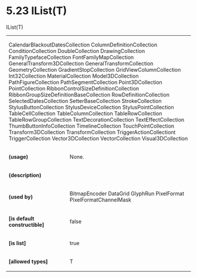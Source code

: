 <html dir="LTR" xmlns:mshelp="http://msdn.microsoft.com/mshelp" xmlns:ddue="http://ddue.schemas.microsoft.com/authoring/2003/5" xmlns:xlink="http://www.w3.org/1999/xlink" xmlns:tool="http://www.microsoft.com/tooltip"><body><input type="hidden" id="userDataCache" class="userDataStyle"><input type="hidden" id="hiddenScrollOffset"><img id="dropDownImage" style="display:none; height:0; width:0;" src="../local/drpdown.gif"><img id="dropDownHoverImage" style="display:none; height:0; width:0;" src="../local/drpdown_orange.gif"><img id="collapseImage" style="display:none; height:0; width:0;" src="../local/collapse.gif"><img id="expandImage" style="display:none; height:0; width:0;" src="../local/exp.gif"><img id="collapseAllImage" style="display:none; height:0; width:0;" src="../local/collall.gif"><img id="expandAllImage" style="display:none; height:0; width:0;" src="../local/expall.gif"><img id="copyImage" style="display:none; height:0; width:0;" src="../local/copycode.gif"><img id="copyHoverImage" style="display:none; height:0; width:0;" src="../local/copycodeHighlight.gif"><div id="header"><h1 class="heading">5.23 IList(T)</h1></div><div id="mainSection"><div id="mainBody"><div id="allHistory" class="saveHistory" onsave="saveAll()" onload="loadAll()"></div>
				<p xmlns:wsd="http://wsdev.schemas.microsoft.com/authoring/2008/2" xmlns:msxsl="urn:schemas-microsoft-com:xslt" xmlns:script="urn:script" xmlns:build="urn:build">
				</p>
			<div id="sectionSection0" class="section" name="collapseableSection"><content xmlns="http://ddue.schemas.microsoft.com/authoring/2003/5" xmlns:wsd="http://wsdev.schemas.microsoft.com/authoring/2008/2" xmlns:msxsl="urn:schemas-microsoft-com:xslt" xmlns:script="urn:script" xmlns:build="urn:build">
				</content></div><div id="sectionSection1" class="section" name="collapseableSection"><content xmlns="http://ddue.schemas.microsoft.com/authoring/2003/5" xmlns:wsd="http://wsdev.schemas.microsoft.com/authoring/2008/2" xmlns:msxsl="urn:schemas-microsoft-com:xslt" xmlns:script="urn:script" xmlns:build="urn:build">
					<p xmlns="">IList(T)</p>
					<p xmlns=""><b></b></p><table class="ProtocolAuthoredTable" xmlns=""><tr>
								<td colspan="2">
									<p>
										<mshelp:link keywords="b13eebee-8cbb-4492-97a4-5250cd8d7625" tabindex="0">CalendarBlackoutDatesCollection</mshelp:link> <mshelp:link keywords="535f1d01-08f1-481c-a69b-a9153965238a" tabindex="0">ColumnDefinitionCollection</mshelp:link> <mshelp:link keywords="19279d58-caf3-4d35-8c9c-cf65b9a790bf" tabindex="0">ConditionCollection</mshelp:link> <mshelp:link keywords="b48c0b56-e301-410f-8d98-385978f3ecfc" tabindex="0">DoubleCollection</mshelp:link> <mshelp:link keywords="f6640701-b5a0-4b71-9403-3d7e2e58a896" tabindex="0">DrawingCollection</mshelp:link> <mshelp:link keywords="781c1335-932a-414b-bd5b-e4617a2a0d33" tabindex="0">FamilyTypefaceCollection</mshelp:link> <mshelp:link keywords="ae4997dd-c1fa-4dab-9608-9f86414de373" tabindex="0">FontFamilyMapCollection</mshelp:link> <mshelp:link keywords="b9100ed6-4cae-448a-bb0a-2f43e3406765" tabindex="0">GeneralTransform3DCollection</mshelp:link> <mshelp:link keywords="bae4c871-543c-4c59-85f9-d121c3339455" tabindex="0">GeneralTransformCollection</mshelp:link> <mshelp:link keywords="e0fac477-ac5b-4ea8-91f0-aa2c0785d59e" tabindex="0">GeometryCollection</mshelp:link> <mshelp:link keywords="a45c330f-1fb2-4c93-b779-b110e6985273" tabindex="0">GradientStopCollection</mshelp:link> <mshelp:link keywords="c49a95c4-38a8-4a92-b77d-1fb525875aea" tabindex="0">GridViewColumnCollection</mshelp:link> <mshelp:link keywords="eb5f1105-4f65-42ad-96f3-69b1fdab6231" tabindex="0">Int32Collection</mshelp:link> <mshelp:link keywords="280ec5ea-d4b9-4294-b041-3beaf6c102db" tabindex="0">MaterialCollection</mshelp:link> <mshelp:link keywords="c0cd51aa-400e-4602-8022-a034b23fb027" tabindex="0">Model3DCollection</mshelp:link> <mshelp:link keywords="2fd792f4-8c87-4532-9729-22557fb83295" tabindex="0">PathFigureCollection</mshelp:link> <mshelp:link keywords="4da69750-9455-42c4-8007-5579127f9af2" tabindex="0">PathSegmentCollection</mshelp:link> <mshelp:link keywords="5c26b16e-3e46-4192-8c41-ebdc183861fd" tabindex="0">Point3DCollection</mshelp:link> <mshelp:link keywords="85824a8b-7fcb-4ac9-9bda-31b990feee42" tabindex="0">PointCollection</mshelp:link> <mshelp:link keywords="e0417048-bf75-476a-9a0c-8a477c9906a9" tabindex="0">RibbonControlSizeDefinitionCollection</mshelp:link> <mshelp:link keywords="588bdfc5-3f95-4249-9822-1d1b227178ea" tabindex="0">RibbonGroupSizeDefinitionBaseCollection</mshelp:link> <mshelp:link keywords="720c3dbc-d773-44e7-aa87-39080c10e16b" tabindex="0">RowDefinitionCollection</mshelp:link> <mshelp:link keywords="430b3574-93c4-49d2-994f-694745074988" tabindex="0">SelectedDatesCollection</mshelp:link> <mshelp:link keywords="97b79412-4908-42e0-853e-ab15f91905fd" tabindex="0">SetterBaseCollection</mshelp:link> <mshelp:link keywords="2c3c5360-ae18-4231-9f63-bd4455857cec" tabindex="0">StrokeCollection</mshelp:link> <mshelp:link keywords="bdeb26de-a84a-4f66-b853-c5296502b713" tabindex="0">StylusButtonCollection</mshelp:link> <mshelp:link keywords="eb3d3d34-69e6-47da-b642-d6b0aaa8c1e7" tabindex="0">StylusDeviceCollection</mshelp:link> <mshelp:link keywords="2314d03d-5d96-4e85-895e-ffacf6ffaa91" tabindex="0">StylusPointCollection</mshelp:link> <mshelp:link keywords="8d2f37e5-1883-4ce4-933e-baa31fd94b8f" tabindex="0">TableCellCollection</mshelp:link> <mshelp:link keywords="4713f2a0-1ab4-448b-abd8-b379353368f7" tabindex="0">TableColumnCollection</mshelp:link> <mshelp:link keywords="2c113dfb-da1f-473c-97f7-e521c3c4006f" tabindex="0">TableRowCollection</mshelp:link> <mshelp:link keywords="907dd1db-b260-4d2c-8095-8aa40b7b6f29" tabindex="0">TableRowGroupCollection</mshelp:link> <mshelp:link keywords="f4fadcbe-32d5-400a-a2d2-dc4bc2f932cc" tabindex="0">TextDecorationCollection</mshelp:link> <mshelp:link keywords="8d77f770-d230-47e9-900d-147f9c690df1" tabindex="0">TextEffectCollection</mshelp:link> <mshelp:link keywords="4bce39bb-0481-436e-a0c4-b98ec81ae7f3" tabindex="0">ThumbButtonInfoCollection</mshelp:link> <mshelp:link keywords="ca090cd7-4566-4127-9537-64461f67dceb" tabindex="0">TimelineCollection</mshelp:link> <mshelp:link keywords="21c5723b-196e-4bcd-8202-6da77c5e14ff" tabindex="0">TouchPointCollection</mshelp:link> <mshelp:link keywords="be20eed3-cb59-42d4-ae9d-6c7a1972d8c4" tabindex="0">Transform3DCollection</mshelp:link> <mshelp:link keywords="7014d2c1-4232-4512-b319-aa4830fcd9aa" tabindex="0">TransformCollection</mshelp:link> <mshelp:link keywords="bb894ab6-0f88-4e7f-ba11-0e234ff5529f" tabindex="0">TriggerActionCollectiont</mshelp:link> <mshelp:link keywords="3b14f36a-1ff6-49bf-9d27-e1b9bb79f466" tabindex="0">TriggerCollection</mshelp:link> <mshelp:link keywords="c39be6e6-9688-4de8-bd43-6fe26c71fc8f" tabindex="0">Vector3DCollection</mshelp:link> <mshelp:link keywords="6bb0eeb7-3cb0-4db0-abf5-e69ae274a37c" tabindex="0">VectorCollection</mshelp:link> <mshelp:link keywords="d3aa7af0-f02e-4193-aad6-2fe66acb6d0b" tabindex="0">Visual3DCollection</mshelp:link></p>
								</td>
							</tr><tr>
							<td>
								<p>
									<b>(usage)</b>
								</p>
							</td>
							<td>
								<p>None.</p>
							</td>
						</tr><tr>
							<td>
								<p>
									<b>(description)</b>
								</p>
							</td>
							<td>
							</td>
						</tr><tr>
							<td>
								<p>
									<b>(used by)</b>
								</p>
							</td>
							<td>
								<p>
									<mshelp:link keywords="3b3b09b9-4ffd-4390-8e43-1b027de902cd" tabindex="0">BitmapEncoder</mshelp:link> <mshelp:link keywords="f064f15a-a9ec-4675-9508-cb8ba0fdf740" tabindex="0">DataGrid</mshelp:link> <mshelp:link keywords="a2ad97a9-fe33-4956-b8f8-fd1dc4e06ce2" tabindex="0">GlyphRun</mshelp:link> <mshelp:link keywords="499fca9a-3d67-42ae-85ac-a9e532f46412" tabindex="0">PixelFormat</mshelp:link> <mshelp:link keywords="ff7f89d9-9a12-4afd-99ab-4aab94bfb8c7" tabindex="0">PixelFormatChannelMask</mshelp:link></p>
							</td>
						</tr><tr>
							<td>
								<p>
									<b>[is default constructible]</b>
								</p>
							</td>
							<td>
								<p>false</p>
							</td>
						</tr><tr>
							<td>
								<p>
									<b>[is list]</b>
								</p>
							</td>
							<td>
								<p>true</p>
							</td>
						</tr><tr>
							<td>
								<p>
									<b>[allowed types]</b>
								</p>
							</td>
							<td>
								<p>T</p>
							</td>
						</tr></table>
				</content></div><!--[if gte IE 5]>
			<tool:tip element="languageFilterToolTip" avoidmouse="false"/>
		<![endif]--></div><a name="feedback"></a><span></span></div></body></html>
